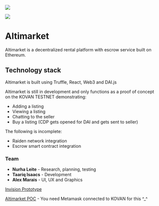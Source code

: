 ![](https://altimarket.surge.sh/img/logo.png)

![](https://altimarket.surge.sh/img/logo2.png)
# Altimarket

Altimarket is a decentralized rental platform with escrow service built on Ethereum. 

## Technology stack
Altimarket is built using Truffle, React, Web3 and DAI.js

Altimarket is still in development and only functions as a proof of concept on the KOVAN TESTNET demonstrating:
- Adding a listing 
- Viewing a listing 
- Chatting to the seller
- Buy a listing (CDP gets opened for DAI and gets sent to seller)

The following is incomplete:
- Raiden network integration
- Escrow smart contract integration

### Team
- **Nurha Leite** - Research, planning, testing
- **Taariq Isaacs** - Development
- **Alex Marais** - UI, UX and Graphics

[Invision Prototype](https://projects.invisionapp.com/share/CRRN3OEFKH7#/screens/359194224_Landing_Page_Copy)

[Altimarket POC](https://altimarket.surge.sh) - You need Metamask connected to KOVAN for this ^_^